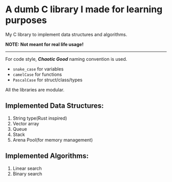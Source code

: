 # A dumb C library I made for learning purposes
My C library to implement data structures and algorithms. 

**NOTE: Not meant for real life usage!** 

---

For code style, ***Chaotic Good*** naming convention is used.
* `snake_case` for variables
* `camelCase` for functions
* `PascalCase` for struct/class/types

All the libraries are modular.

## Implemented Data Structures:
1. String type(Rust inspired)
2. Vector array
3. Queue
4. Stack
5. Arena Pool(for memory management)

## Implemented Algorithms:
1. Linear search
2. Binary search

